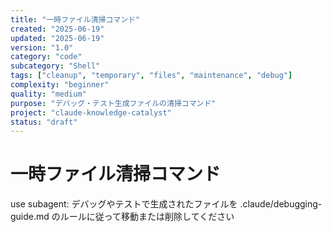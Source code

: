 ```yaml
---
title: "一時ファイル清掃コマンド"
created: "2025-06-19"
updated: "2025-06-19"
version: "1.0"
category: "code"
subcategory: "Shell"
tags: ["cleanup", "temporary", "files", "maintenance", "debug"]
complexity: "beginner"
quality: "medium"
purpose: "デバッグ・テスト生成ファイルの清掃コマンド"
project: "claude-knowledge-catalyst"
status: "draft"
---
```


# 一時ファイル清掃コマンド

use subagent: デバッグやテストで生成されたファイルを .claude/debugging-guide.md のルールに従って移動または削除してください